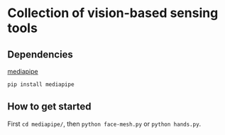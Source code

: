 # Collection of vision-based sensing tools  

## Dependencies

[mediapipe](https://github.com/google/mediapipe)

```sh
pip install mediapipe
```

## How to get started

First `cd mediapipe/`, then `python face-mesh.py` or `python hands.py`.
